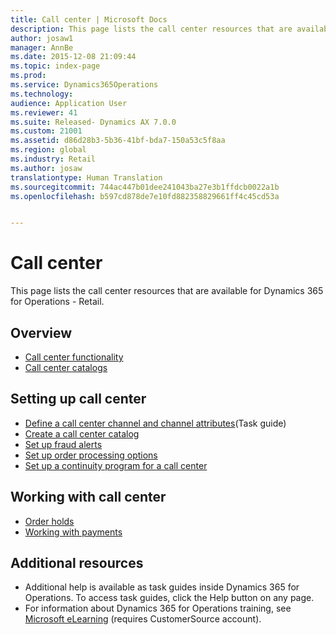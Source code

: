 ```yaml
---
title: Call center | Microsoft Docs
description: This page lists the call center resources that are available for Dynamics 365 for Operations - Retail.
author: josaw1
manager: AnnBe
ms.date: 2015-12-08 21:09:44
ms.topic: index-page
ms.prod: 
ms.service: Dynamics365Operations
ms.technology: 
audience: Application User
ms.reviewer: 41
ms.suite: Released- Dynamics AX 7.0.0
ms.custom: 21001
ms.assetid: d86d28b3-5b36-41bf-bda7-150a53c5f8aa
ms.region: global
ms.industry: Retail
ms.author: josaw
translationtype: Human Translation
ms.sourcegitcommit: 744ac447b01dee241043ba27e3b1ffdcb0022a1b
ms.openlocfilehash: b597cd878de7e10fd882358829661ff4c45cd53a


---
```


# <a name="call-center"></a>Call center

This page lists the call center resources that are available for Dynamics 365 for Operations - Retail.

<a name="overview"></a>Overview
--------

-   [Call center functionality](https://docs.microsoft.com/en-us/dynamics365/operations/retail/call-center-functionality)
-   [Call center catalogs](https://docs.microsoft.com/en-us/dynamics365/operations/retail/call-center-catalogs)

## <a name="setting-up-call-center"></a>Setting up call center
-   [Define a call center channel and channel attributes](http://ax.help.dynamics.com/en/wiki/define-call-center-channel-and-channel-attributes/)(Task guide)
-   [Create a call center catalog](https://docs.microsoft.com/en-us/dynamics365/operations/retail/create-call-center-catalogs)
-   [Set up fraud alerts](https://docs.microsoft.com/en-us/dynamics365/operations/retail/setting-up-fraud-alerts)
-   [Set up order processing options](https://docs.microsoft.com/en-us/dynamics365/operations/retail/setting-up-order-processing-options)
-   [Set up a continuity program for a call center](https://docs.microsoft.com/en-us/dynamics365/operations/retail/setting-up-a-continuity-program)

## <a name="working-with-call-center"></a>Working with call center
-   [Order holds](https://docs.microsoft.com/en-us/dynamics365/operations/retail/working-with-order-holds)
-   [Working with payments](https://docs.microsoft.com/en-us/dynamics365/operations/retail/working-with-payments)

## <a name="additional-resources"></a>Additional resources
-   Additional help is available as task guides inside Dynamics 365 for Operations. To access task guides, click the Help button on any page.
-   For information about Dynamics 365 for Operations training, see [Microsoft eLearning](https://mbs2.microsoft.com/members/elearning/dynamicstrainingcert.aspx) (requires CustomerSource account).





<!--HONumber=Feb17_HO3-->


